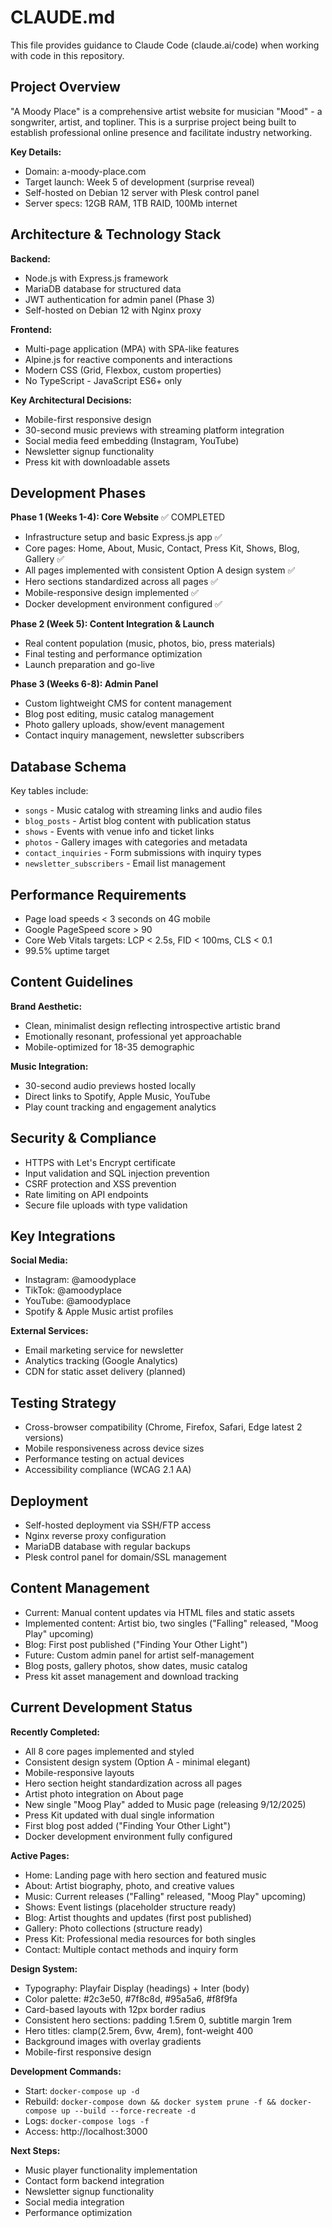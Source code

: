 # CLAUDE.md

This file provides guidance to Claude Code (claude.ai/code) when working with code in this repository.

## Project Overview

"A Moody Place" is a comprehensive artist website for musician "Mood" - a songwriter, artist, and topliner. This is a surprise project being built to establish professional online presence and facilitate industry networking.

**Key Details:**
- Domain: a-moody-place.com
- Target launch: Week 5 of development (surprise reveal)
- Self-hosted on Debian 12 server with Plesk control panel
- Server specs: 12GB RAM, 1TB RAID, 100Mb internet

## Architecture & Technology Stack

**Backend:**
- Node.js with Express.js framework
- MariaDB database for structured data
- JWT authentication for admin panel (Phase 3)
- Self-hosted on Debian 12 with Nginx proxy

**Frontend:**
- Multi-page application (MPA) with SPA-like features
- Alpine.js for reactive components and interactions
- Modern CSS (Grid, Flexbox, custom properties)
- No TypeScript - JavaScript ES6+ only

**Key Architectural Decisions:**
- Mobile-first responsive design
- 30-second music previews with streaming platform integration
- Social media feed embedding (Instagram, YouTube)
- Newsletter signup functionality
- Press kit with downloadable assets

## Development Phases

**Phase 1 (Weeks 1-4): Core Website** ✅ COMPLETED
- Infrastructure setup and basic Express.js app ✅
- Core pages: Home, About, Music, Contact, Press Kit, Shows, Blog, Gallery ✅
- All pages implemented with consistent Option A design system ✅
- Hero sections standardized across all pages ✅
- Mobile-responsive design implemented ✅
- Docker development environment configured ✅

**Phase 2 (Week 5): Content Integration & Launch**
- Real content population (music, photos, bio, press materials)
- Final testing and performance optimization
- Launch preparation and go-live

**Phase 3 (Weeks 6-8): Admin Panel**
- Custom lightweight CMS for content management
- Blog post editing, music catalog management
- Photo gallery uploads, show/event management
- Contact inquiry management, newsletter subscribers

## Database Schema

Key tables include:
- `songs` - Music catalog with streaming links and audio files
- `blog_posts` - Artist blog content with publication status
- `shows` - Events with venue info and ticket links
- `photos` - Gallery images with categories and metadata
- `contact_inquiries` - Form submissions with inquiry types
- `newsletter_subscribers` - Email list management

## Performance Requirements

- Page load speeds < 3 seconds on 4G mobile
- Google PageSpeed score > 90
- Core Web Vitals targets: LCP < 2.5s, FID < 100ms, CLS < 0.1
- 99.5% uptime target

## Content Guidelines

**Brand Aesthetic:**
- Clean, minimalist design reflecting introspective artistic brand
- Emotionally resonant, professional yet approachable
- Mobile-optimized for 18-35 demographic

**Music Integration:**
- 30-second audio previews hosted locally
- Direct links to Spotify, Apple Music, YouTube
- Play count tracking and engagement analytics

## Security & Compliance

- HTTPS with Let's Encrypt certificate
- Input validation and SQL injection prevention
- CSRF protection and XSS prevention
- Rate limiting on API endpoints
- Secure file uploads with type validation

## Key Integrations

**Social Media:**
- Instagram: @amoodyplace
- TikTok: @amoodyplace  
- YouTube: @amoodyplace
- Spotify & Apple Music artist profiles

**External Services:**
- Email marketing service for newsletter
- Analytics tracking (Google Analytics)
- CDN for static asset delivery (planned)

## Testing Strategy

- Cross-browser compatibility (Chrome, Firefox, Safari, Edge latest 2 versions)
- Mobile responsiveness across device sizes
- Performance testing on actual devices
- Accessibility compliance (WCAG 2.1 AA)

## Deployment

- Self-hosted deployment via SSH/FTP access
- Nginx reverse proxy configuration
- MariaDB database with regular backups
- Plesk control panel for domain/SSL management

## Content Management

- Current: Manual content updates via HTML files and static assets
- Implemented content: Artist bio, two singles ("Falling" released, "Moog Play" upcoming)
- Blog: First post published ("Finding Your Other Light")
- Future: Custom admin panel for artist self-management
- Blog posts, gallery photos, show dates, music catalog
- Press kit asset management and download tracking

## Current Development Status

**Recently Completed:**
- All 8 core pages implemented and styled
- Consistent design system (Option A - minimal elegant)
- Mobile-responsive layouts
- Hero section height standardization across all pages
- Artist photo integration on About page
- New single "Moog Play" added to Music page (releasing 9/12/2025)
- Press Kit updated with dual single information
- First blog post added ("Finding Your Other Light")
- Docker development environment fully configured

**Active Pages:**
- Home: Landing page with hero section and featured music
- About: Artist biography, photo, and creative values
- Music: Current releases ("Falling" released, "Moog Play" upcoming)
- Shows: Event listings (placeholder structure ready)
- Blog: Artist thoughts and updates (first post published)
- Gallery: Photo collections (structure ready)
- Press Kit: Professional media resources for both singles
- Contact: Multiple contact methods and inquiry form

**Design System:**
- Typography: Playfair Display (headings) + Inter (body)
- Color palette: #2c3e50, #7f8c8d, #95a5a6, #f8f9fa
- Card-based layouts with 12px border radius
- Consistent hero sections: padding 1.5rem 0, subtitle margin 1rem
- Hero titles: clamp(2.5rem, 6vw, 4rem), font-weight 400
- Background images with overlay gradients
- Mobile-first responsive design

**Development Commands:**
- Start: `docker-compose up -d`
- Rebuild: `docker-compose down && docker system prune -f && docker-compose up --build --force-recreate -d`
- Logs: `docker-compose logs -f`
- Access: http://localhost:3000

**Next Steps:**
- Music player functionality implementation
- Contact form backend integration
- Newsletter signup functionality
- Social media integration
- Performance optimization